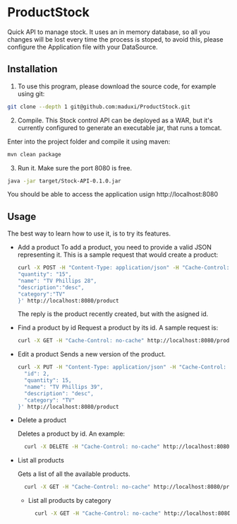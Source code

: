 ProductStock
============

Quick API to manage stock. It uses an in memory database, so all you changes will be lost every time the process is stoped, to avoid this, please configure the Application file with your DataSource.

Installation
------------

1. To use this program, please download the source code, for example using git:

  ```bash
  git clone --depth 1 git@github.com:maduxi/ProductStock.git
  ```
2. Compile. This Stock control API can be deployed as a WAR, but it's currently configured to generate an executable jar, that runs a tomcat.

  Enter into the project folder and compile it using maven:
  ```bash
  mvn clean package
  ```
3. Run it. Make sure the port 8080 is free.

  ```bash
  java -jar target/Stock-API-0.1.0.jar
  ```  
You should be able to access the application usign http://localhost:8080

Usage
-----

The best way to learn how to use it, is to try its features.

- Add a product
  To add a product, you need to provide a  valid JSON representing it. This is a sample request that would create a product:
  ```bash
  curl -X POST -H "Content-Type: application/json" -H "Cache-Control: no-cache" -d '{
  "quantity": "15",
  "name": "TV Phillips 28",
  "description":"desc",
  "category":"TV"
  }' http://localhost:8080/product
  ```
  The reply is the product recently created, but with the asigned id.
  
- Find a product by id
  Request a product by its id. A sample request is:
  ```bash
  curl -X GET -H "Cache-Control: no-cache" http://localhost:8080/product/2
  ```

- Edit a product
  Sends a new version of the product.
  ```bash
  curl -X PUT -H "Content-Type: application/json" -H "Cache-Control: no-cache" -d '{
    "id": 2,
    "quantity": 15,
    "name": "TV Phillips 39",
    "description": "desc",
    "category": "TV"
  }' http://localhost:8080/product
  ```
- Delete a product

  Deletes a product by id. An example:

  ```bash
    curl -X DELETE -H "Cache-Control: no-cache" http://localhost:8080/product/2
  ```
- List all products

  Gets a list of all the available products. 

  ```bash
    curl -X GET -H "Cache-Control: no-cache" http://localhost:8080/product
  ```
  - List all products by category
  
    ```bash
      curl -X GET -H "Cache-Control: no-cache" http://localhost:8080/product?category=TV
    ```
